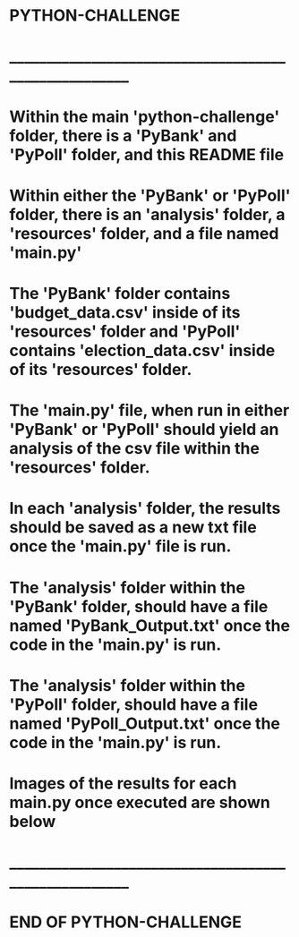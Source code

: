 # PYTHON-CHALLENGE
# _____________________________________________________

# Within the main 'python-challenge' folder, there is a 'PyBank' and 'PyPoll' folder, and  this README file

# Within either the 'PyBank' or 'PyPoll' folder, there is an 'analysis' folder, a 'resources' folder, and a file named 'main.py'

# The 'PyBank' folder contains 'budget_data.csv' inside of its 'resources' folder and 'PyPoll' contains 'election_data.csv' inside of its 'resources' folder.  

# The 'main.py' file, when run in either 'PyBank' or 'PyPoll' should yield an analysis of the csv file within the 'resources' folder.

# In each 'analysis' folder, the results should be saved as a new txt file once the 'main.py' file is run.  

# The 'analysis' folder within the 'PyBank' folder, should have a file named 'PyBank_Output.txt' once the code in the 'main.py' is run.

# The 'analysis' folder within the 'PyPoll' folder, should have a file named 'PyPoll_Output.txt' once the code in the 'main.py' is run.

# Images of the results for each main.py once executed are shown below

# _____________________________________________________
# END OF PYTHON-CHALLENGE

